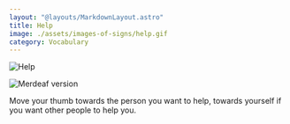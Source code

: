 ```yaml
---
layout: "@layouts/MarkdownLayout.astro"
title: Help
image: ./assets/images-of-signs/help.gif
category: Vocabulary
---
```


![Help](@signs/help.gif)

![Merdeaf version](@signs/merdeaf-help.png)

Move your thumb towards the person you want to help,
towards yourself if you want other people to help you.
